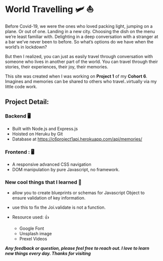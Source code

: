 # World Travelling 🛩️ ⛵

Before Covid-19, we were the ones who loved packing light, jumping on a plane. Or out of one. Landing in a new city. Choosing the dish on the menu we’re least familiar with. Delighting in a deep conversation with a stranger at a bar we’ve never been to before. 
So what’s options do we have when the world’s in lockdown?

But then I realized, you can just as easily travel through conversation with someone who lives in another part of the world. You can travel through their stories, their experiences, their joy, their memories.

This site was created when I was working on **Project 1** of my **Cohort 6**. Imagines and memories can be shared to others who travel..virtually via my little code work.

## Project Detail:

### Backend 🖥
* Built with Node.js and Express.js
* Hoisted on Heruku by Git
* Database at https://c6project1api.herokuapp.com/api/memories/

### Frontend : 🖥️
* A responsive advanced CSS navigation
* DOM manipulation by pure Javascript, no framework.

### New cool things that I learned 🎉
* <NPM joi> allow you to create blueprints or schemas for Javascript Object to ensure validation of key information.

* <const JoiSchema = Joi.object({...});> use this to fix the Joi.validate is not a function.
* Resource used: 👍
    * Google Font
    * Unsplash image
    * Prexel Videos

***Any feedback or question, please feel free to reach out. I love to learn new things every day. Thanks for visiting***
